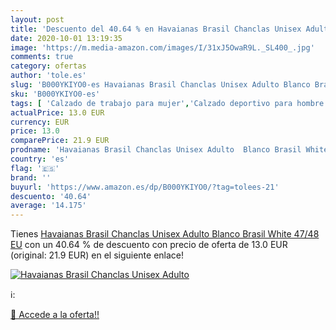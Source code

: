 ```yaml
---
layout: post
title: 'Descuento del 40.64 % en Havaianas Brasil Chanclas Unisex Adulto '
date: 2020-10-01 13:19:35
image: 'https://m.media-amazon.com/images/I/31xJ5OwaR9L._SL400_.jpg'
comments: true
category: ofertas
author: 'tole.es'
slug: 'B000YKIYO0-es Havaianas Brasil Chanclas Unisex Adulto Blanco Brasil...'
sku: 'B000YKIYO0-es'
tags: [ 'Calzado de trabajo para mujer','Calzado deportivo para hombre','Calzado sanitario y de hostelería para mujer','Chanclas y sandalias de piscina para hombre','Sandalias y chanclas para niña','Zapatillas y calzado deportivo para hombre','Zapatos','Zapatos para hombre','Zapatos para mujer','Zapatos para niñas pequeñas','Zapatos y complementos','Zuecos sanitarios y de hostelería para mujer','Zuecos y mules para hombre','chanclas', ]
actualPrice: 13.0 EUR
currency: EUR
price: 13.0
comparePrice: 21.9 EUR
prodname: 'Havaianas Brasil Chanclas Unisex Adulto  Blanco Brasil White  47/48 EU'
country: 'es'
flag: '🇪🇸'
brand: ''
buyurl: 'https://www.amazon.es/dp/B000YKIYO0/?tag=tolees-21'
descuento: '40.64'
average: '14.175'
---
```


Tienes [Havaianas Brasil Chanclas Unisex Adulto  Blanco Brasil White  47/48 EU](https://www.amazon.es/dp/B000YKIYO0/?tag=tolees-21) con un 40.64 % de descuento con precio de oferta de 13.0 EUR (original: 21.9 EUR) en el siguiente enlace!

[![Havaianas Brasil Chanclas Unisex Adulto ](https://m.media-amazon.com/images/I/31xJ5OwaR9L._SL400_.jpg)](https://www.amazon.es/dp/B000YKIYO0/?tag=tolees-21)

ℹ️:


[🛒 Accede a la oferta!!](https://www.amazon.es/dp/B000YKIYO0/?tag=tolees-21)
